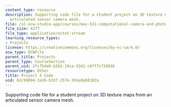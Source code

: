 ```yaml
---
content_type: resource
description: Supporting code file for a student project on 3D texture maps from an
  articulated sensor camera mesh.
file: /ol-ocw-studio-app/courses/mas-531-computational-camera-and-photography-fall-2009/62c998943a26b337257e391e8ab8182a_proj5_code.pde
file_size: 4277
file_type: application/octet-stream
learning_resource_types:
- Projects
license: https://creativecommons.org/licenses/by-nc-sa/4.0/
ocw_type: OCWFile
parent_title: Projects
parent_type: CourseSection
parent_uid: 2fcf5de0-b2b1-19ca-33d1-c6ff7c739036
resourcetype: Other
title: Project 5 Code
uid: 62c99894-3a26-b337-257e-391e8ab8182a
---
```

Supporting code file for a student project on 3D texture maps from an articulated sensor camera mesh.